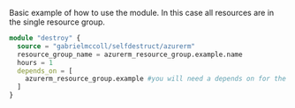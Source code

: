 Basic example of how to use the module.
In this case all resources are in the single resource group.
``` terraform
module "destroy" {
  source = "gabrielmccoll/selfdestruct/azurerm"
  resource_group_name = azurerm_resource_group.example.name
  hours = 1
  depends_on = [
    azurerm_resource_group.example #you will need a depends on for the rg you're going to delete or the module will error
  ]
}
```
